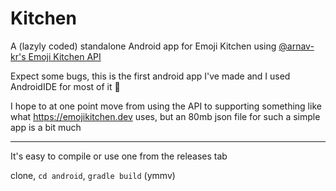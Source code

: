 # Kitchen

A (lazyly coded) standalone Android app for Emoji Kitchen using [@arnav-kr's Emoji Kitchen API](https://emoji-kitchen.vercel.app/)

Expect some bugs, this is the first android app I've made and I used AndroidIDE for most of it 🤷

I hope to at one point move from using the API to supporting something like what https://emojikitchen.dev uses, but an 80mb json file for such a simple app is a bit much

---

It's easy to compile or use one from the releases tab

clone, `cd android`, `gradle build` (ymmv)
